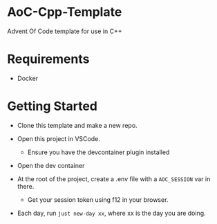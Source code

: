 # AoC-Cpp-Template

Advent Of Code template for use in C++

# Requirements

- Docker

# Getting Started

- Clone this template and make a new repo.

- Open this project in VSCode.
    - Ensure you have the devcontainer plugin installed

- Open the dev container

- At the root of the project, create a .env file with a `AOC_SESSION` var in there. 
    - Get your session token using f12 in your browser.

- Each day, run `just new-day xx`, where xx is the day you are doing.
